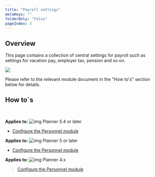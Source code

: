```yaml
---
title: "Payroll settings"
metaKeys: ""
folderOnly: "false"
pageIndex: 3
---
```


## Overview
This page contains a collection of central settings for payroll such as settings for vacation pay, employer tax, pension and so on.
<br/>

![](https://profitbasedocs.blob.core.windows.net/plannerimages/PayrollSettings.JPG)

Please refer to the relevant module document in the "How to's" section below for details.

## How to`s

<br/>

**Applies to:** ![img](https://profitbasedocs.blob.core.windows.net/icons/yes-icon.png) Planner 5.4 or later

-  [Configure the Personnel module](https://profitbasedocs.blob.core.windows.net/enduserhelp/files/V5.4/Planner%20Personnel%20module.pdf)<br/>

**Applies to:** ![img](https://profitbasedocs.blob.core.windows.net/icons/yes-icon.png) Planner 5 or later

-  [Configure the Personnel module](https://profitbasedocs.blob.core.windows.net/enduserhelp/files/v5/Planner%20Personnel%20module.pdf)<br/>

**Applies to:** ![img](https://profitbasedocs.blob.core.windows.net/icons/yes-icon.png) Planner 4.x

> [Configure the Personnel module](https://profitbasedocs.blob.core.windows.net/enduserhelp/files/Planner%20Personnel%20module.pdf)<br/>
